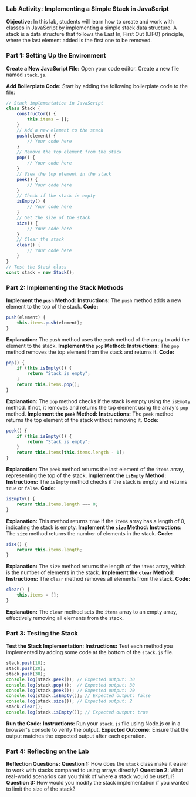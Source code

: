 ### Lab Activity: Implementing a Simple Stack in JavaScript

**Objective:** 
In this lab, students will learn how to create and work with classes in JavaScript by implementing a simple stack data structure. A stack is a data structure that follows the Last In, First Out (LIFO) principle, where the last element added is the first one to be removed.


### Part 1: Setting Up the Environment

**Create a New JavaScript File:**
Open your code editor.
Create a new file named `stack.js`.

**Add Boilerplate Code:**
Start by adding the following boilerplate code to the file:
   ```javascript
   // Stack implementation in JavaScript
   class Stack {
       constructor() {
           this.items = [];
       }
       // Add a new element to the stack
       push(element) {
           // Your code here
       }
       // Remove the top element from the stack
       pop() {
           // Your code here
       }
       // View the top element in the stack
       peek() {
           // Your code here
       }
       // Check if the stack is empty
       isEmpty() {
           // Your code here
       }
       // Get the size of the stack
       size() {
           // Your code here
       }
       // Clear the stack
       clear() {
           // Your code here
       }
   }
   // Test the Stack class
   const stack = new Stack();
   ```

### Part 2: Implementing the Stack Methods

**Implement the `push` Method:**
**Instructions:** The `push` method adds a new element to the top of the stack.
**Code:**
   ```javascript
   push(element) {
       this.items.push(element);
   }
   ```
**Explanation:** The `push` method uses the `push` method of the array to add the element to the stack.
**Implement the `pop` Method:**
**Instructions:** The `pop` method removes the top element from the stack and returns it.
**Code:**
   ```javascript
   pop() {
       if (this.isEmpty()) {
           return "Stack is empty";
       }
       return this.items.pop();
   }
   ```
**Explanation:** The `pop` method checks if the stack is empty using the `isEmpty` method. If not, it removes and returns the top element using the array's `pop` method.
**Implement the `peek` Method:**
**Instructions:** The `peek` method returns the top element of the stack without removing it.
**Code:**
   ```javascript
   peek() {
       if (this.isEmpty()) {
           return "Stack is empty";
       }
       return this.items[this.items.length - 1];
   }
   ```
**Explanation:** The `peek` method returns the last element of the `items` array, representing the top of the stack.
**Implement the `isEmpty` Method:**
**Instructions:** The `isEmpty` method checks if the stack is empty and returns `true` or `false`.
**Code:**
   ```javascript
   isEmpty() {
       return this.items.length === 0;
   }
   ```
**Explanation:** This method returns `true` if the `items` array has a length of 0, indicating the stack is empty.
**Implement the `size` Method:**
**Instructions:** The `size` method returns the number of elements in the stack.
**Code:**
   ```javascript
   size() {
       return this.items.length;
   }
   ```
**Explanation:** The `size` method returns the length of the `items` array, which is the number of elements in the stack.
**Implement the `clear` Method:**
**Instructions:** The `clear` method removes all elements from the stack.
**Code:**
   ```javascript
   clear() {
       this.items = [];
   }
   ```
**Explanation:** The `clear` method sets the `items` array to an empty array, effectively removing all elements from the stack.

### Part 3: Testing the Stack
**Test the Stack Implementation:**
**Instructions:** Test each method you implemented by adding some code at the bottom of the `stack.js` file.
   ```javascript
   stack.push(10);
   stack.push(20);
   stack.push(30);
   console.log(stack.peek()); // Expected output: 30
   console.log(stack.pop());  // Expected output: 30
   console.log(stack.peek()); // Expected output: 20
   console.log(stack.isEmpty()); // Expected output: false
   console.log(stack.size()); // Expected output: 2
   stack.clear();
   console.log(stack.isEmpty()); // Expected output: true
   ```
**Run the Code:**
**Instructions:** Run your `stack.js` file using Node.js or in a browser's console to verify the output.
**Expected Outcome:** Ensure that the output matches the expected output after each operation.

### Part 4: Reflecting on the Lab
**Reflection Questions:**
**Question 1:** How does the `stack` class make it easier to work with stacks compared to using arrays directly?
**Question 2:** What real-world scenarios can you think of where a stack would be useful?
**Question 3:** How would you modify the stack implementation if you wanted to limit the size of the stack?












